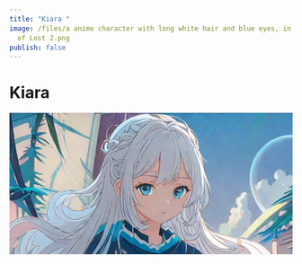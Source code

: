 ```yaml
---
title: "Kiara "
image: /files/a anime character with long white hair and blue eyes, in the style
  of Lost 2.png
publish: false
---
```

# **Kiara**

![](/files/a%20anime%20character%20with%20long%20white%20hair%20and%20blue%20eyes,%20in%20the%20style%20of%20Lost%202.png)